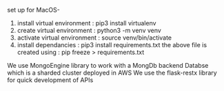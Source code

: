 set up for MacOS- 
1. install virtual environment : pip3 install virtualenv
2. create virtual environment : python3 -m venv venv
3. activate virtual environment : source venv/bin/activate
4. install dependancies : pip3 install requirements.txt
the above file is created using : pip freeze > requirements.txt

We use MongoEngine library to work with a MongDb backend Databse which is a sharded cluster deployed in AWS
We use the flask-restx library for quick development of APIs
